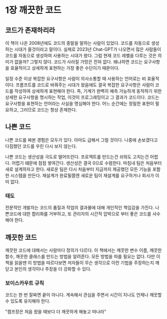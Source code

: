 # 1장 깨끗한 코드

## 코드가 존재하리라
이 책이 나온 2008년에도 코드의 종말을 말하는 사람이 있었다. 코드를 자동으로 생성하는 시대가 올것이라고 말이다. 실제로 2023년 Chat-GPT가 나오면서 많은 사람들이 코드를 자동으로 생성하여 사용하는 시대가 왔다. 그럼 현재 코드 레벨을 다루는 것은 의미가 없을까? 그렇지 않다. 코드가 사라질 가망은 전혀 없다. 왜냐하면 코드는 요구사항을 효율적이고 상세하게 표현하는 가장 좋은 수단이기 때문이다. 

일정 수준 이상 복잡한 요구사항은 사람이 의사소통할 때 사용하는 언어로는 비 효율적이다. 프롬프트를 코드로 바꿔주는 시대가 왔음에도 결국 복잡한 요구사항은 사람이 코드를 작성하여 상세하게 표현해야 한다. 즉, 기계가 완벽히 예측 가능하게 동작하기 위한 상세한 요구사항을 명시하는 작업, 이것이 프로그래밍이고 그 결과가 코드이다. 코드는 요구사항을 표현하는 언어라는 사실을 명심해야 한다. 어느 순간에는 정밀한 표현이 필요하고, 그러므로 코드는 항상 존재한다.

## 나쁜 코드
나쁜 코드를 짜본 경험은 모두가 있다. 아마도 급해서 그럴 것이다. 나중에 손보겠다고 다짐했던 코드를 우린 다시 보지 않는다. 

나쁜 코드는 생산성을 극도로 떨어뜨린다. 프로젝트를 만드는건 쉬워도 고치는건 어렵다. 어렵기 떄문에 점점 쌓여간다. 생산성은 결국 0으로 수렴한다. 마침내 팀은 처음부터 새로 설계하자고 한다. 새로운 팀은 다시 처음부터 지금까지 제공했던 모든 기능을 포함한 시스템을 만든다. 재설계가 완료될쯤엔 새로운 팀이 재설계를 요구하거나 회사가 이미 없다.

### 태도
전문적인 개발자는 코드의 품질과 작업의 결과물에 대해 개인적인 책임감을 가진다. 나쁜코드에 대한 합리화를 거부하고, 또 관리자의 시간적 압박으로 부터 좋은 코드를 사수해야 한다.

## 깨끗한 코드
깨끗한 코드에 대해서는 사람마다 정의가 다르다. 이 책에서는 깨끗한 변수 이름, 깨끗한 함수, 깨끗한 클래스를 만드는 방법을 알려준다. 모든 방법을 따를 필요는 없다. 다만 이 책을 읽을땐 이 방법을 따르다보면 저자들이 무슨 생각으로 이런 기법을 주장하는지 깨닫고 본인의 생각이나 주장을 더 강화할 수 있다.

### 보이스카우트 규칙
코드는 한 번 잘짜면 끝이 아니다. 계속해서 관심을 주면서 시간이 지나도 언제나 깨끗할 수 있도록 유지해야 한다.

"캠프장은 처음 왔을 때보다 더 깨끗하게 해놓고 떠나라"